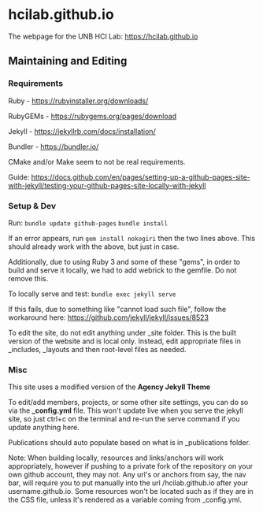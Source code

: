 # hcilab.github.io
The webpage for the UNB HCI Lab: https://hcilab.github.io


## Maintaining and Editing

### Requirements

Ruby - https://rubyinstaller.org/downloads/

RubyGEMs - https://rubygems.org/pages/download

Jekyll - https://jekyllrb.com/docs/installation/

Bundler - https://bundler.io/

CMake and/or Make seem to not be real requirements.


Guide: https://docs.github.com/en/pages/setting-up-a-github-pages-site-with-jekyll/testing-your-github-pages-site-locally-with-jekyll

### Setup & Dev

Run:
`bundle update github-pages`
`bundle install`

If an error appears, run `gem install nokogiri` then the two lines above. This should already work with the above, but just in case.

Additionally, due to using Ruby 3 and some of these "gems", in order to build and serve it locally, we had to add webrick to the gemfile. Do not remove this.

To locally serve and test:
`bundle exec jekyll serve`

If this fails, due to something like "cannot load such file", follow the workaround here:
https://github.com/jekyll/jekyll/issues/8523

To edit the site, do not edit anything under _site folder. This is the built version of the website and is local only. Instead, edit appropriate files in _includes, _layouts and then root-level files as needed.

### Misc

This site uses a modified version of the **Agency Jekyll Theme**

To edit/add members, projects, or some other site settings, you can do so via the **_config.yml** file. This won't update live when you serve the jekyll site, so just ctrl+c on the terminal and re-run the serve command if you update anything here.

Publications should auto populate based on what is in _publications folder.

Note: When building locally, resources and links/anchors will work appropriately, however if pushing to a private fork of the repository on your own github account, they may not. Any url's or anchors from say, the nav bar, will require you to put manually into the url /hcilab.github.io after your username.github.io. Some resources won't be located such as if they are in the CSS file, unless it's rendered as a variable coming from _config.yml.
